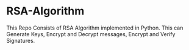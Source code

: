 # RSA-Algorithm
This Repo Consists of RSA Algorithm implemented in Python.
This can Generate Keys, Encrypt and Decrypt messages, Encrypt and Verify Signatures.
